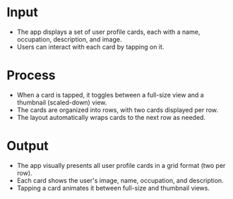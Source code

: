 # Input
- The app displays a set of user profile cards, each with a name, occupation, description, and image.
- Users can interact with each card by tapping on it.

# Process
- When a card is tapped, it toggles between a full-size view and a thumbnail (scaled-down) view.
- The cards are organized into rows, with two cards displayed per row.
- The layout automatically wraps cards to the next row as needed.

# Output
- The app visually presents all user profile cards in a grid format (two per row).
- Each card shows the user's image, name, occupation, and description.
- Tapping a card animates it between full-size and thumbnail views.